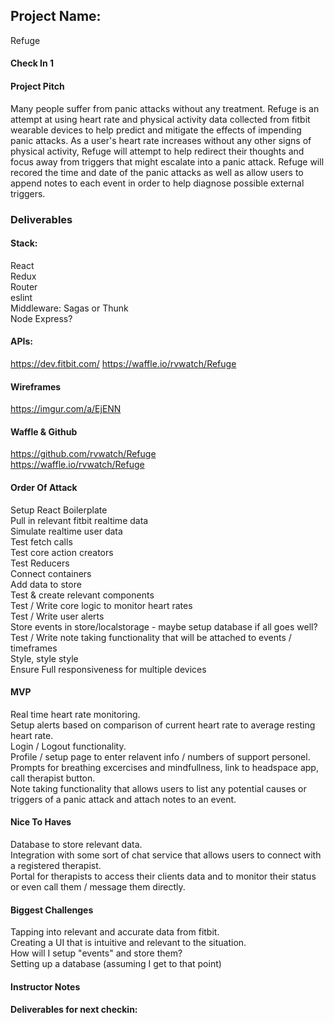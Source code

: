 ## Project Name: 
Refuge

#### Check In 1

#### Project Pitch
Many people suffer from panic attacks without any treatment. Refuge is an attempt at using heart rate and physical activity data collected from fitbit wearable devices to help predict and mitigate the effects of impending panic attacks. As a user's heart rate increases without any other signs of physical activity, Refuge will attempt to help redirect their thoughts and focus away from triggers that might escalate into a panic attack. Refuge will recored the time and date of the panic attacks as well as allow users to append notes to each event in order to help diagnose possible external triggers. 

### Deliverables

#### Stack:
React   
Redux  
Router  
eslint  
Middleware: Sagas or Thunk  
Node Express?  

#### APIs:
https://dev.fitbit.com/
https://waffle.io/rvwatch/Refuge

#### Wireframes
https://imgur.com/a/EjENN 

#### Waffle & Github
https://github.com/rvwatch/Refuge    
https://waffle.io/rvwatch/Refuge

#### Order Of Attack
Setup React Boilerplate    
Pull in relevant fitbit realtime data  
Simulate realtime user data  
Test fetch calls  
Test core action creators  
Test Reducers  
Connect containers   
Add data to store  
Test & create relevant components  
Test / Write core logic to monitor heart rates  
Test / Write user alerts  
Store events in store/localstorage - maybe setup database if all goes well?     
Test / Write note taking functionality that will be attached to events / timeframes  
Style, style style  
Ensure Full responsiveness for multiple devices  

#### MVP
Real time heart rate monitoring.   
Setup alerts based on comparison of current heart rate to average resting heart rate.  
Login / Logout functionality.   
Profile / setup page to enter relavent info / numbers of support personel.  
Prompts for breathing excercises and mindfullness, link to headspace app, call therapist button.   
Note taking functionality that allows users to list any potential causes or triggers of a panic attack and attach notes to an event. 

#### Nice To Haves
Database to store relevant data.   
Integration with some sort of chat service that allows users to connect with a registered therapist.  
Portal for therapists to access their clients data and to monitor their status or even call them / message them directly. 

#### Biggest Challenges
Tapping into relevant and accurate data from fitbit.   
Creating a UI that is intuitive and relevant to the situation.   
How will I setup "events" and store them?   
Setting up a database (assuming I get to that point)  

#### Instructor Notes

#### Deliverables for next checkin:
